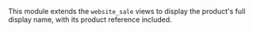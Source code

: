 This module extends the `website_sale` views to display the product's
full display name, with its product reference included.
